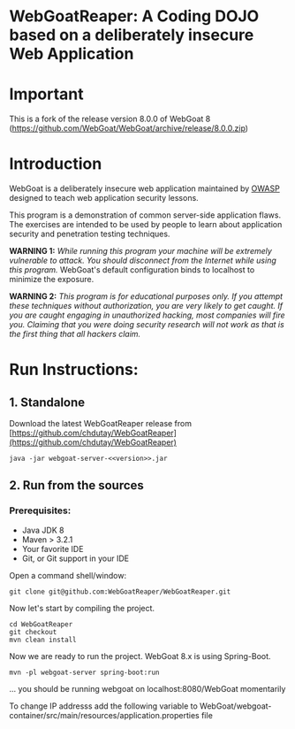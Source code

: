 # WebGoatReaper: A Coding DOJO based on a deliberately insecure Web Application

# Important

This is a fork of the release version 8.0.0 of WebGoat 8 (https://github.com/WebGoat/WebGoat/archive/release/8.0.0.zip)


# Introduction

WebGoat is a deliberately insecure web application maintained by [OWASP](http://www.owasp.org/) designed to teach web
application security lessons.

This program is a demonstration of common server-side application flaws. The
exercises are intended to be used by people to learn about application security and
penetration testing techniques.

**WARNING 1:** *While running this program your machine will be extremely
vulnerable to attack. You should disconnect from the Internet while using
this program.*  WebGoat's default configuration binds to localhost to minimize
the exposure.

**WARNING 2:** *This program is for educational purposes only. If you attempt
these techniques without authorization, you are very likely to get caught. If
you are caught engaging in unauthorized hacking, most companies will fire you.
Claiming that you were doing security research will not work as that is the
first thing that all hackers claim.*

# Run Instructions:

## 1. Standalone 

Download the latest WebGoatReaper release from [https://github.com/chdutay/WebGoatReaper](https://github.com/chdutay/WebGoatReaper)

```Shell
java -jar webgoat-server-<<version>>.jar
```


## 2. Run from the sources

### Prerequisites:

* Java JDK 8
* Maven > 3.2.1
* Your favorite IDE
* Git, or Git support in your IDE

Open a command shell/window:

```Shell
git clone git@github.com:WebGoatReaper/WebGoatReaper.git
```

Now let's start by compiling the project.

```Shell
cd WebGoatReaper
git checkout 
mvn clean install
```

Now we are ready to run the project. WebGoat 8.x is using Spring-Boot.

```Shell
mvn -pl webgoat-server spring-boot:run
```
... you should be running webgoat on localhost:8080/WebGoat momentarily

To change IP addresss add the following variable to WebGoat/webgoat-container/src/main/resources/application.properties file

```server.address=x.x.x.x
```

